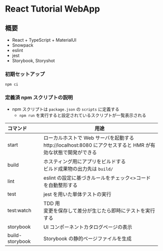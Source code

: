 # React Tutorial WebApp

## 概要

- React + TypeScript + MaterialUI
- Snowpack
- eslint
- jest
- Storybook, Storyshot

### 初期セットアップ

```
npm ci
```

### 定義済 npm スクリプトの説明

- npm スクリプトは `package.json` の `scripts` に定義する
  - `npm run` を実行すると設定されているスクリプトが一覧表示される

| コマンド        | 用途                                                                                                           |
| :-------------- | -------------------------------------------------------------------------------------------------------------- |
| start           | ローカルホストで Web サーバを起動する<br>http://localhost:8080 にアクセスすると HMR が有効な状態で開発ができる |
| build           | ホスティング用にアプリをビルドする<br>ビルド成果物の出力先は `build/`                                          |
| lint            | eslint の設定に基づきルールをチェック<>コードを自動整形する                                                    |
| test            | jest を用いた単体テストの実行                                                                                  |
| test:watch      | TDD 用<br>変更を保存して差分が生じたら即時にテストを実行する                                                   |
| storybook       | UI コンポーネントカタログページの表示                                                                          |
| build-storybook | Storybook の静的ページファイルを生成                                                                           |
